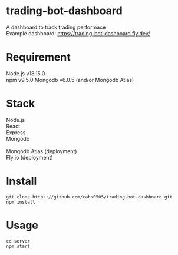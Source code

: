# trading-bot-dashboard
A dashboard to track trading performace<br />
Example dashboard: https://trading-bot-dashboard.fly.dev/

# Requirement
Node.js v18.15.0<br />
npm v9.5.0
Mongodb v6.0.5 (and/or Mongodb Atlas)

# Stack
Node.js<br />
React<br />
Express<br />
Mongodb <br />
<br />
Mongodb Atlas (deployment)<br />
Fly.io (deployment)

# Install
```
git clone https://github.com/cahs0505/trading-bot-dashboard.git
npm install
```

# Usage
```
cd server
npm start
```
